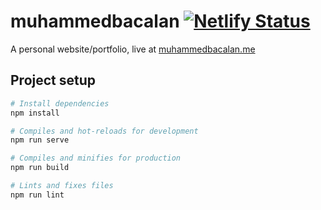# muhammedbacalan [![Netlify Status](https://api.netlify.com/api/v1/badges/f8dbd9f8-cf84-42b6-8282-417886e2d4bc/deploy-status)](https://app.netlify.com/sites/muhammedbacalan/deploys)

A personal website/portfolio, live at [muhammedbacalan.me](https://muhammedbacalan.me)

## Project setup

```bash
# Install dependencies
npm install

# Compiles and hot-reloads for development
npm run serve

# Compiles and minifies for production
npm run build

# Lints and fixes files
npm run lint

```
